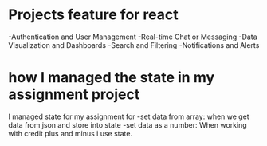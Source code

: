 # Projects feature for react
-Authentication and User Management
-Real-time Chat or Messaging
-Data Visualization and Dashboards
-Search and Filtering
-Notifications and Alerts

# how I managed the state in my assignment project
I managed state for my assignment for 
-set data from array: when we get data from json and store into state
-set data as a number: When working with credit plus and minus i use state.  

